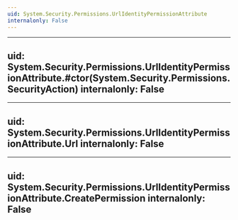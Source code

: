 ```yaml
---
uid: System.Security.Permissions.UrlIdentityPermissionAttribute
internalonly: False
---
```


---
uid: System.Security.Permissions.UrlIdentityPermissionAttribute.#ctor(System.Security.Permissions.SecurityAction)
internalonly: False
---

---
uid: System.Security.Permissions.UrlIdentityPermissionAttribute.Url
internalonly: False
---

---
uid: System.Security.Permissions.UrlIdentityPermissionAttribute.CreatePermission
internalonly: False
---
